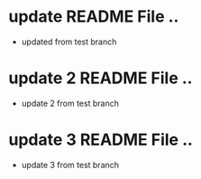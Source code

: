 
# update README File .. 
- updated from test branch

# update 2 README File .. 
- update 2 from test branch

# update 3 README File .. 
- update 3 from test branch
